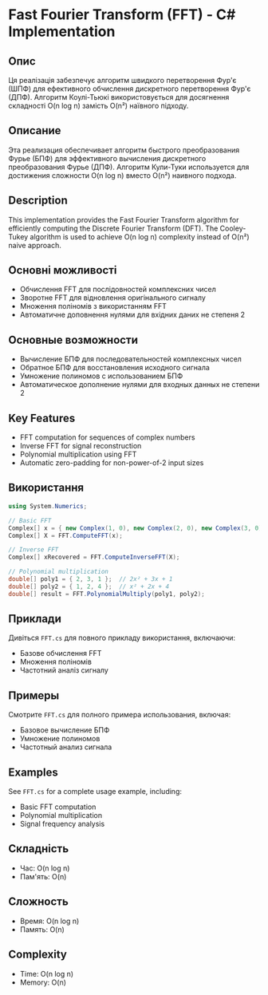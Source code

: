# Fast Fourier Transform (FFT) - C# Implementation

## Опис
Ця реалізація забезпечує алгоритм швидкого перетворення Фур'є (ШПФ) для ефективного обчислення дискретного перетворення Фур'є (ДПФ). Алгоритм Коулі-Тьюкі використовується для досягнення складності O(n log n) замість O(n²) наївного підходу.

## Описание
Эта реализация обеспечивает алгоритм быстрого преобразования Фурье (БПФ) для эффективного вычисления дискретного преобразования Фурье (ДПФ). Алгоритм Кули-Туки используется для достижения сложности O(n log n) вместо O(n²) наивного подхода.

## Description
This implementation provides the Fast Fourier Transform algorithm for efficiently computing the Discrete Fourier Transform (DFT). The Cooley-Tukey algorithm is used to achieve O(n log n) complexity instead of O(n²) naive approach.

## Основні можливості
- Обчислення FFT для послідовностей комплексних чисел
- Зворотне FFT для відновлення оригінального сигналу
- Множення поліномів з використанням FFT
- Автоматичне доповнення нулями для вхідних даних не степеня 2

## Основные возможности
- Вычисление БПФ для последовательностей комплексных чисел
- Обратное БПФ для восстановления исходного сигнала
- Умножение полиномов с использованием БПФ
- Автоматическое дополнение нулями для входных данных не степени 2

## Key Features
- FFT computation for sequences of complex numbers
- Inverse FFT for signal reconstruction
- Polynomial multiplication using FFT
- Automatic zero-padding for non-power-of-2 input sizes

## Використання
```csharp
using System.Numerics;

// Basic FFT
Complex[] x = { new Complex(1, 0), new Complex(2, 0), new Complex(3, 0), new Complex(4, 0) };
Complex[] X = FFT.ComputeFFT(x);

// Inverse FFT
Complex[] xRecovered = FFT.ComputeInverseFFT(X);

// Polynomial multiplication
double[] poly1 = { 2, 3, 1 };  // 2x² + 3x + 1
double[] poly2 = { 1, 2, 4 };  // x² + 2x + 4
double[] result = FFT.PolynomialMultiply(poly1, poly2);
```

## Приклади
Дивіться `FFT.cs` для повного прикладу використання, включаючи:
- Базове обчислення FFT
- Множення поліномів
- Частотний аналіз сигналу

## Примеры
Смотрите `FFT.cs` для полного примера использования, включая:
- Базовое вычисление БПФ
- Умножение полиномов
- Частотный анализ сигнала

## Examples
See `FFT.cs` for a complete usage example, including:
- Basic FFT computation
- Polynomial multiplication
- Signal frequency analysis

## Складність
- Час: O(n log n)
- Пам'ять: O(n)

## Сложность
- Время: O(n log n)
- Память: O(n)

## Complexity
- Time: O(n log n)
- Memory: O(n)